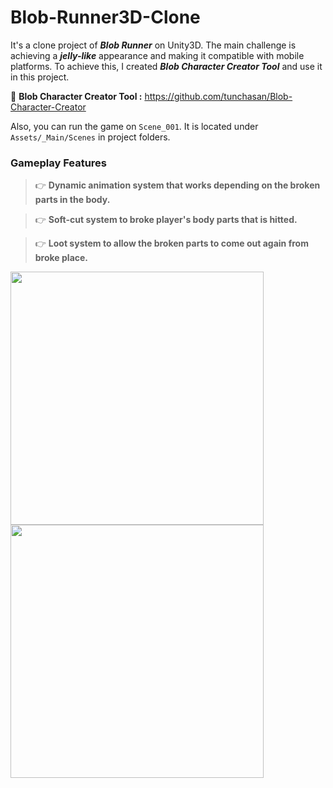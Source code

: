 # Blob-Runner3D-Clone

It's a clone project of ***Blob Runner*** on Unity3D. The main challenge is achieving a ***jelly-like*** appearance and making it compatible with mobile platforms. To achieve this, I created ***Blob Character Creator Tool*** and use it in this project. 

🌟 **Blob Character Creator Tool :**
https://github.com/tunchasan/Blob-Character-Creator

Also, you can run the game on ```Scene_001```. It is located under ```Assets/_Main/Scenes``` in project folders.

### Gameplay Features
> 👉 **Dynamic animation system that works depending on the broken parts in the body.**

> 👉 **Soft-cut system to broke player's body parts that is hitted.**

> 👉 **Loot system to allow the broken parts to come out again from broke place.**

<p float="left">
  <img src="https://user-images.githubusercontent.com/39636292/115233919-29127400-a121-11eb-835a-96055a738751.gif" width="405">
  <img src="https://user-images.githubusercontent.com/39636292/115234979-4f84df00-a122-11eb-80b7-0f03414e7dbb.gif" width="405">
</p>

